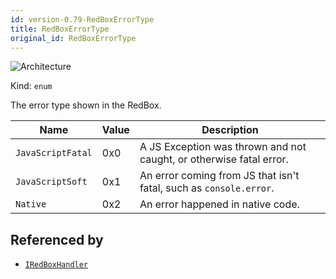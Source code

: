 ```yaml
---
id: version-0.79-RedBoxErrorType
title: RedBoxErrorType
original_id: RedBoxErrorType
---
```


![Architecture](https://img.shields.io/badge/architecture-new_&_old-green)

Kind: `enum`

The error type shown in the RedBox.

| Name |  Value | Description |
|--|--|--|
|`JavaScriptFatal` | 0x0  |  A JS Exception was thrown and not caught, or otherwise fatal error.|
|`JavaScriptSoft` | 0x1  |  An error coming from JS that isn't fatal, such as `console.error`.|
|`Native` | 0x2  |  An error happened in native code.|

## Referenced by
- [`IRedBoxHandler`](IRedBoxHandler)
